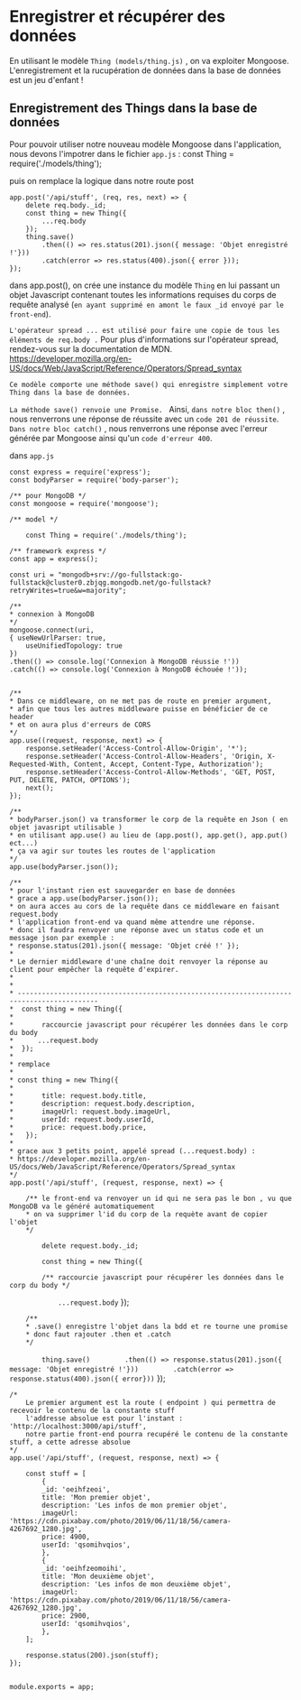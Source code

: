 # Enregistrer et récupérer des données

En utilisant le modèle `Thing (models/thing.js)` , on va exploiter Mongoose.
L'enregistrement et la rucupération de données dans la base de données est un jeu d'enfant ! 

## Enregistrement des Things dans la base de données

Pour pouvoir utiliser notre nouveau modèle Mongoose dans l'application, 
nous devons l'impotrer dans le fichier `app.js` : const Thing = require('./models/thing');

puis on remplace la logique dans notre route post

    app.post('/api/stuff', (req, res, next) => {
        delete req.body._id;
        const thing = new Thing({
            ...req.body
        });
        thing.save()
            .then(() => res.status(201).json({ message: 'Objet enregistré !'}))
            .catch(error => res.status(400).json({ error }));
    });

dans app.post(), on crée une instance du modèle `Thing` en lui passant un objet Javascript 
contenant toutes les informations requises du corps de requête analysé (`en ayant supprimé en amont le faux _id envoyé par le front-end`).

`L'opérateur spread ... est utilisé pour faire une copie de tous les éléments de req.body .` 
Pour plus d'informations sur l'opérateur spread, rendez-vous sur la documentation de MDN.
https://developer.mozilla.org/en-US/docs/Web/JavaScript/Reference/Operators/Spread_syntax

`Ce modèle comporte une méthode save() qui enregistre simplement votre Thing dans la base de données.`

`La méthode save() renvoie une Promise. `
Ainsi, `dans notre bloc then()` , nous renverrons une réponse de réussite avec un `code 201 de réussite`. 
`Dans notre bloc catch()` , nous renverrons une réponse avec l'erreur générée par Mongoose ainsi qu'un `code d'erreur 400`.

dans `app.js`

    const express = require('express');
    const bodyParser = require('body-parser');

    /** pour MongoDB */
    const mongoose = require('mongoose');

    /** model */
`    const Thing = require('./models/thing');`

    /** framework express */
    const app = express();

    const uri = "mongodb+srv://go-fullstack:go-fullstack@cluster0.zbjqg.mongodb.net/go-fullstack?retryWrites=true&w=majority";

    /**
    * connexion à MongoDB
    */
    mongoose.connect(uri,
    { useNewUrlParser: true,
        useUnifiedTopology: true 
    })
    .then(() => console.log('Connexion à MongoDB réussie !'))
    .catch(() => console.log('Connexion à MongoDB échouée !'));


    /**
    * Dans ce middleware, on ne met pas de route en premier argument, 
    * afin que tous les autres middleware puisse en bénéficier de ce header
    * et on aura plus d'erreurs de CORS
    */
    app.use((request, response, next) => {
        response.setHeader('Access-Control-Allow-Origin', '*');
        response.setHeader('Access-Control-Allow-Headers', 'Origin, X-Requested-With, Content, Accept, Content-Type, Authorization');
        response.setHeader('Access-Control-Allow-Methods', 'GET, POST, PUT, DELETE, PATCH, OPTIONS');
        next();
    });

    /**
    * bodyParser.json() va transformer le corp de la requête en Json ( en objet javasript utilisable )
    * en utilisant app.use() au lieu de (app.post(), app.get(), app.put() ect...) 
    * ça va agir sur toutes les routes de l'application 
    */
    app.use(bodyParser.json());

    /**
    * pour l'instant rien est sauvegarder en base de données
    * grace a app.use(bodyParser.json()); 
    * on aura acces au cors de la requête dans ce middleware en faisant request.body
    * l'application front-end va quand même attendre une réponse.
    * donc il faudra renvoyer une réponse avec un status code et un message json par exemple :
    * response.status(201).json({ message: 'Objet créé !' });
    * 
    * Le dernier middleware d'une chaîne doit renvoyer la réponse au client pour empêcher la requête d'expirer.
    * 
    * 
    * ------------------------------------------------------------------------------------------
    *  const thing = new Thing({
    *
    *       raccourcie javascript pour récupérer les données dans le corp du body 
    *      ...request.body
    *  });
    * 
    * remplace 
    * 
    * const thing = new Thing({
    *
    *       title: request.body.title,
    *       description: request.body.description,
    *       imageUrl: request.body.imageUrl,
    *       userId: request.body.userId,
    *       price: request.body.price,
    *   });
    * 
    * grace aux 3 petits point, appelé spread (...request.body) : 
    * https://developer.mozilla.org/en-US/docs/Web/JavaScript/Reference/Operators/Spread_syntax
    */
    app.post('/api/stuff', (request, response, next) => {

        /** le front-end va renvoyer un id qui ne sera pas le bon , vu que MongoDB va le généré automatiquement
        * on va supprimer l'id du corp de la requète avant de copier l'objet
        */
`        delete request.body._id;`

`        const thing = new Thing({`

            /** raccourcie javascript pour récupérer les données dans le corp du body */
`            ...request.body`
        });

        /**
        * .save() enregistre l'objet dans la bdd et re tourne une promise
        * donc faut rajouter .then et .catch
        */
`        thing.save()`
`        .then(() => response.status(201).json({ message: 'Objet enregistré !'}))`
`        .catch(error => response.status(400).json({ error}))`
    });

    /* 
        Le premier argument est la route ( endpoint ) qui permettra de recevoir le contenu de la constante stuff
        l'addresse absolue est pour l'instant : 'http://localhost:3000/api/stuff',
        notre partie front-end pourra recupéré le contenu de la constante stuff, a cette adresse absolue
    */
    app.use('/api/stuff', (request, response, next) => {
        
        const stuff = [
            {
            _id: 'oeihfzeoi',
            title: 'Mon premier objet',
            description: 'Les infos de mon premier objet',
            imageUrl: 'https://cdn.pixabay.com/photo/2019/06/11/18/56/camera-4267692_1280.jpg',
            price: 4900,
            userId: 'qsomihvqios',
            },
            {
            _id: 'oeihfzeomoihi',
            title: 'Mon deuxième objet',
            description: 'Les infos de mon deuxième objet',
            imageUrl: 'https://cdn.pixabay.com/photo/2019/06/11/18/56/camera-4267692_1280.jpg',
            price: 2900,
            userId: 'qsomihvqios',
            },
        ];

        response.status(200).json(stuff);
    });


    module.exports = app;